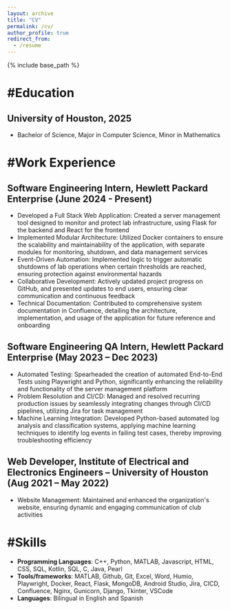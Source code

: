 ```yaml
---
layout: archive
title: "CV"
permalink: /cv/
author_profile: true
redirect_from:
  - /resume
---
```


{% include base_path %}

#Education
======
## University of Houston, 2025
* Bachelor of Science, Major in Computer Science, Minor in Mathematics

#Work Experience
======
## Software Engineering Intern, Hewlett Packard Enterprise (June 2024 - Present)
- Developed a Full Stack Web Application: Created a server management tool designed to monitor and protect lab infrastructure, using Flask for the backend and React for the frontend
- Implemented Modular Architecture: Utilized Docker containers to ensure the scalability and maintainability of the application, with separate modules for monitoring, shutdown, and data management services
- Event-Driven Automation: Implemented logic to trigger automatic shutdowns of lab operations when certain thresholds are reached, ensuring protection against environmental hazards
- Collaborative Development: Actively updated project progress on GitHub, and presented updates to end users, ensuring clear communication and continuous feedback
- Technical Documentation: Contributed to comprehensive system documentation in Confluence, detailing the architecture, implementation, and usage of the application for future reference and onboarding

## Software Engineering QA Intern, Hewlett Packard Enterprise (May 2023 – Dec 2023)
- Automated Testing: Spearheaded the creation of automated End-to-End Tests using Playwright and Python, significantly enhancing the reliability and functionality of the server management platform
- Problem Resolution and CI/CD: Managed and resolved recurring production issues by seamlessly integrating changes through CI/CD pipelines, utilizing Jira for task management
- Machine Learning Integration: Developed Python-based automated log analysis and classification systems, applying machine learning techniques to identify log events in failing test cases, thereby improving troubleshooting efficiency

## Web Developer, Institute of Electrical and Electronics Engineers – University of Houston (Aug 2021 – May 2022)
- Website Management: Maintained and enhanced the organization's website, ensuring dynamic and engaging communication of club activities

#Skills
======
- **Programming Languages**: C++, Python, MATLAB, Javascript, HTML, CSS, SQL, Kotlin, SQL, C, Java, Pearl
- **Tools/frameworks**: MATLAB, Github, Git, Excel, Word, Humio, Playwright, Docker, React, Flask, MongoDB, Android Studio, Jira, CICD, Confluence, Nginx, Gunicorn, Django, Tkinter, VSCode
- **Languages**: Bilingual in English and Spanish
